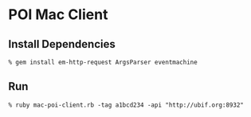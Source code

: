 POI Mac Client
==============

Install Dependencies
--------------------

    % gem install em-http-request ArgsParser eventmachine


Run
---

    % ruby mac-poi-client.rb -tag a1bcd234 -api "http://ubif.org:8932"